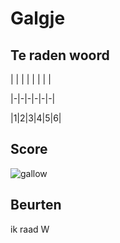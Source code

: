 # Galgje

## Te raden woord

| | | | | | | |

|-|-|-|-|-|-|

|1|2|3|4|5|6|

## Score
![gallow](./images/1.png)

## Beurten
ik raad W
